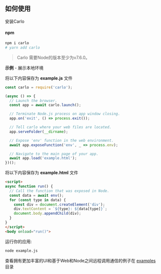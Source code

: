 ## 如何使用

安装Carlo

#### npm

```bash
npm i carlo
# yarn add carlo
```

> Carlo 需要Node的版本至少为v7.6.0。

**示例**  - 展示本地环境

将以下内容保存为 **example.js** 文件

```js
const carlo = require('carlo');

(async () => {
  // Launch the browser.
  const app = await carlo.launch();

  // Terminate Node.js process on app window closing.
  app.on('exit', () => process.exit());

  // Tell carlo where your web files are located.
  app.serveFolder(__dirname);

  // Expose 'env' function in the web environment.
  await app.exposeFunction('env', _ => process.env);

  // Navigate to the main page of your app.
  await app.load('example.html');
})();
```

将以下内容保存为 **example.html** 文件

```html
<script>
async function run() {
  // Call the function that was exposed in Node.
  const data = await env();
  for (const type in data) {
    const div = document.createElement('div');
    div.textContent = `${type}: ${data[type]}`;
    document.body.appendChild(div);
  }
}
</script>
<body onload="run()">
```

运行你的应用:

```bash
node example.js
```

查看拥有更加丰富的UI和基于Web和Node之间远程调用通信的例子在 [examples](https://github.com/GoogleChromeLabs/carlo/tree/master/examples) 目录
